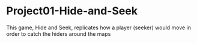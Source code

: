 # Project01-Hide-and-Seek
This game, Hide and Seek, replicates how a player (seeker) would move in order to catch the hiders around the maps